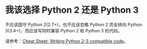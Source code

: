 # 我该选择 Python 2 还是 Python 3

不应该固守 Python 2(2.7+)，也不应该忽略 Python 2 完全转向 Python 3(3.4+)，而应该写同时兼容 Python 2 和 Python 3 的代码。

请参考：[Cheat Sheet: Writing Python 2-3 compatible code](https://python-future.org/compatible_idioms.html)。